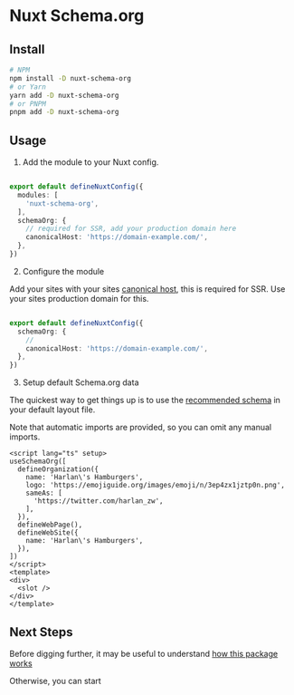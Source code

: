 # <i-logos-nuxt-icon class="text-30px" /> Nuxt Schema.org

## Install

```bash
# NPM
npm install -D nuxt-schema-org
# or Yarn
yarn add -D nuxt-schema-org
# or PNPM
pnpm add -D nuxt-schema-org
```

## Usage

1. Add the module to your Nuxt config.

```ts nuxt.config.ts

export default defineNuxtConfig({
  modules: [
    'nuxt-schema-org',
  ],
  schemaOrg: {
    // required for SSR, add your production domain here  
    canonicalHost: 'https://domain-example.com/',
  },
})
```

2. Configure the module

Add your sites  with your sites [canonical host](https://developers.google.com/search/docs/advanced/crawling/consolidate-duplicate-urls),
this is required for SSR.
Use your sites production domain for this.

```ts nuxt.config.ts

export default defineNuxtConfig({
  schemaOrg: {
    // 
    canonicalHost: 'https://domain-example.com/',
  },
})
```

3. Setup default Schema.org data

The quickest way to get things up is to use the [recommended schema](/guide/#recommended-schema) in your default layout file.

Note that automatic imports are provided, so you can omit any manual imports.

```vue layouts/default.vue
<script lang="ts" setup>
useSchemaOrg([
  defineOrganization({
    name: 'Harlan\'s Hamburgers',
    logo: 'https://emojiguide.org/images/emoji/n/3ep4zx1jztp0n.png',
    sameAs: [
      'https://twitter.com/harlan_zw',
    ],
  }),
  defineWebPage(),
  defineWebSite({
    name: 'Harlan\'s Hamburgers',
  }),
])
</script>
<template>
<div>
  <slot />
</div>
</template>
```

## Next Steps

Before digging further, it may be useful to understand [how this package works](/guide/how-it-works)

Otherwise, you can start 
